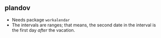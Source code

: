 
## plandov

 * Needs package `workalendar`
 * The intervals are ranges; that means, the second date in the interval is the first day *after* the vacation.

